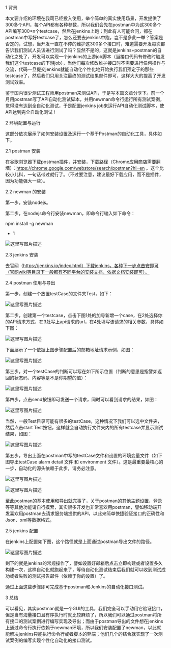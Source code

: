 1 背景



本文要介绍的环境在我司已经投入使用，举个简单的真实使用场景，开发提供了300多个API，每个API都有各种参数，所以我们会先在postman中为这300多个API编写300*n个testcase，然后在jenkins上跑；到此有人可能会问，都在postman中写好testcase了，怎么还要去jenkins中跑，岂不是多此一举？答案是否定的，试想，当开发一直在不停的维护这300多个接口时，难道需要开发每次都告诉我们测试人员该进行测试了吗？显然不是的，这就是jenkins+postman的自动化之处了，开发可以实现一个jenkins的上游job脚本（当接口代码有修改时触发我们这个testcase的下游job），当他们每次修改维护接口时不需要进行任何操作与交流，代码一旦提交jenkins就能自动化个性化地开始执行我们预定于的那些testcase了，然后我们只用关注最终的测试结果邮件即可，这样大大的提高了开发测试效率。



鉴于国内很少测试工程师用postman来测试API，于是写本篇文章分享下。前一个月用postman写了API自动化测试脚本，并用newman命令行运行所有测试案例，觉得没有达到全自动化测试，于是配置jenkins job来运行API自动化测试脚本，使API达到完全自动化测试！



2 环境配置与运行



这部分依次展示了如何安装设置及运行一个基于Postman的自动化工具，具体如下。



2.1 postman 安装



在谷歌浏览器下载postman插件，并安装，下载路径（Chrome应用商店需要翻墙）：https://chrome.google.com/webstore/search/postman?hl=en 。这个比较小儿科，一句话带过就行了。（不过要注意，建议最好下载应用，而不是插件，因为功能强大一些）。



2.2 newman 的安装



第一步，安装nodejs。 



第二步，在nodejs命令行安装newman，即命令行输入如下命令：



npm install -g newman

- 1

![这里写图片描述](C:/Users/xu_bob/AppData/Local/YNote/data/bob_xu2014@163.com/053567410fc7444b83254757a2f6b9f3/a282f16c1efd48b28f12831f0cc3992c.png)

2.3 jenkins 安装



去官网（https://jenkins.io/index.html）下载jenkins，各种下一步点击安即可（官网wiki等目录下一般都有不同平台的安装文档，依据文档安装即可）。



2.4 postman 使用与导出



第一步，创建一个放置testCase的文件夹Test，如下： 

![这里写图片描述](C:/Users/xu_bob/AppData/Local/YNote/data/bob_xu2014@163.com/bf859e3cde7d4440bc08f33fc73f4b00/263ff8591f1643bdb6cb9c9852115866.png)

第二步，创建第一个testcase，点击下图1处的加号新增一个case，在2处选择你的API请求方式，在3处写上api请求的url，在4处填写该请求的相关参数，具体如下图： 

![这里写图片描述](C:/Users/xu_bob/AppData/Local/YNote/data/bob_xu2014@163.com/2d472bf486ff4860bd193c878df0344e/9d34d99637b9473084ec63b70973f427.png)

下面展示了一个依据上图步骤配置后的邮箱地址请求示例，如图： 

![这里写图片描述](C:/Users/xu_bob/AppData/Local/YNote/data/bob_xu2014@163.com/e80bce4c9b4e42c6a4a4932f7a9f5aaa/a362e9e73fbc454f9f49307ff831c6b6.png)

第三步，对一个testCase的判断可以写在如下所示位置（判断的意思是指譬如返回的状态码、内容等是不是你期望的值）： 

![这里写图片描述](C:/Users/xu_bob/AppData/Local/YNote/data/bob_xu2014@163.com/afc6b2cf175248c695cbad749a420274/2fee94d183f84796b3a9399ee5971689.png)

第四步，点击send按钮即可发送一个请求，同时可以看到请求的结果，如图： 

![这里写图片描述](C:/Users/xu_bob/AppData/Local/YNote/data/bob_xu2014@163.com/6df2f107e13e4d26ae2b5113f7f8d05d/7efb251a9625400791266994071f07c2.png)

当然，一般Test目录可能有很多的testCase，这种情况下我们可以选中文件夹，然后点击start Test按钮，这样就会自动执行文件夹内的所有testcase并显示测试结果，如图： 

![这里写图片描述](C:/Users/xu_bob/AppData/Local/YNote/data/bob_xu2014@163.com/9d76cdf82cde49659e0feb34ebcc02ea/29adec2d897d4492a04717b8d06aae59.png)

第五步，导出上面在postman中写的testCase文件和设置的环境变量文件（如下图导出testCase alarm detail 文件 和 environment 文件）。这是最重要最核心的一步，自动化的源头依赖于此步，请务必注意。 

![这里写图片描述](C:/Users/xu_bob/AppData/Local/YNote/data/bob_xu2014@163.com/2f020d36c73b45b7a95e503398cf83a6/d830c26ea29340a7bd3f3b7ea759eaf5.png)



![这里写图片描述](C:/Users/xu_bob/AppData/Local/YNote/data/bob_xu2014@163.com/fba23973cceb4ec4bd62f9f55d52ee42/b6ffb0339dbc4b86bda16f5871cfc199.png)

至此postman的基本使用和导出就完事了，关于postman的其他主题设置、登录等等其他功能请自行摸索，其实很多开发也非常喜欢用postman，譬如移动端开发喜欢用postman去请求服务端提供的API，以此来简单快捷验证接口的正确性和Json、xml等数据格式。



2.5 jenkins 配置



在jenkins上配置如下图，这个路径就是上面通过postman导出文件的路径。 

![这里写图片描述](C:/Users/xu_bob/AppData/Local/YNote/data/bob_xu2014@163.com/5b20b1778f924b0d8a1e619fe5f96a2a/470c3506754e445084a2e85275e95898.png)

剩下的就是jenkins的常规操作了，譬如设置好邮箱后点击立即构建或者设置多久构建一次，这样自动化就跑起来了，等待自动化测试结束后我们就可以收到测试成功或者失败的测试报告邮件（依赖于你的设置）了。



通过上面这些步骤即可完成基于postman和Jenkins的自动化接口测试。



3 总结



可以看见，其实postman就是一个GUI的工具，我们完全可以手动用它验证接口，但是当有海量接口且有序执行时就比较麻烦了，所以我们可以通过postman将所有接口的测试案例进行编写实现及导出；而由于postman导出的文件想在jenkins上通过命令行执行依赖于newman环境，所以我们安装配置了newman，以此就能解决jenkins只能执行命令行或者脚本的弊端；他们几个的结合就实现了一次测试案例的编写实现个性化自动化的接口测试。